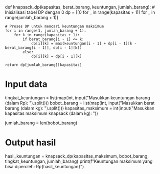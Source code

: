 def knapsack_dp(kapasitas, berat_barang, keuntungan, jumlah_barang):
    # Inisialisasi tabel DP dengan 0
    dp = [[0 for _ in range(kapasitas + 1)] for _ in range(jumlah_barang + 1)]

    # Proses DP untuk mencari keuntungan maksimum
    for i in range(1, jumlah_barang + 1):
        for k in range(kapasitas + 1):
            if berat_barang[i - 1] <= k:
                dp[i][k] = max(keuntungan[i - 1] + dp[i - 1][k - berat_barang[i - 1]], dp[i - 1][k])
            else:
                dp[i][k] = dp[i - 1][k]

    return dp[jumlah_barang][kapasitas]

# Input data
tingkat_keuntungan = list(map(int, input("Masukkan keuntungan barang (dalam Rp): ").split()))
bobot_barang = list(map(int, input("Masukkan berat barang (dalam kg): ").split()))
kapasitas_maksimum = int(input("Masukkan kapasitas maksimum knapsack (dalam kg): "))

jumlah_barang = len(bobot_barang)

# Output hasil
hasil_keuntungan = knapsack_dp(kapasitas_maksimum, bobot_barang, tingkat_keuntungan, jumlah_barang)
print(f"Keuntungan maksimum yang bisa diperoleh: Rp{hasil_keuntungan}")
